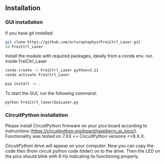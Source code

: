 ## Installation

### GUI installation 
if you have git installed:
```bash
git clone https://github.com/arturoptophys/FreiCtrl_Laser.git
cd FreiCtrl_Laser
```
Install the module with required packages, ideally from a conda env. 
run inside FreiCtrl_Laser

```bash
conda create -n FreiCtrl_Laser python=3.11
conda activate FreiCtrl_Laser

pip install -e .
```

To start the GUI, run the following command:

```bash
python FreiCtrl_laser/GuiLaser.py
```

### CircuitPython installation
Please install CircuitPython firmware on your pico board according to instructions (https://circuitpython.org/board/raspberry_pi_pico/). 
Functionality was tested on 7.XX <= CircuitPython versions <=8.X.X.

_CircuitPython_ drive will appear on your computer. Now you can copy the code files (from circuit python code folder) on to the drive.
Then the LED on the pico should blink with 6 Hz indicating its functioning properly. 

